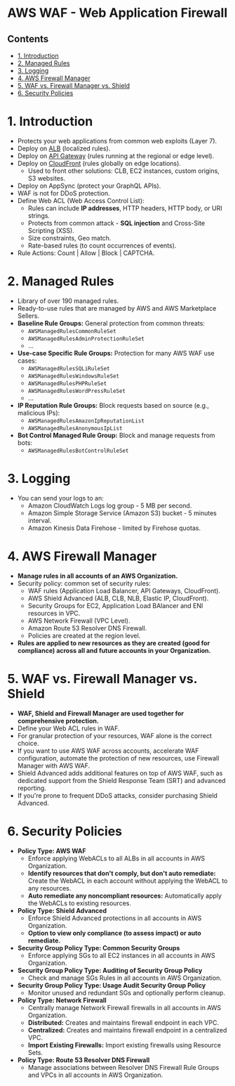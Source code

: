 # AWS WAF - Web Application Firewall<!-- omit in toc -->

## Contents <!-- omit in toc -->

- [1. Introduction](#1-introduction)
- [2. Managed Rules](#2-managed-rules)
- [3. Logging](#3-logging)
- [4. AWS Firewall Manager](#4-aws-firewall-manager)
- [5. WAF vs. Firewall Manager vs. Shield](#5-waf-vs-firewall-manager-vs-shield)
- [6. Security Policies](#6-security-policies)

# 1. Introduction

- Protects your web applications from common web exploits (Layer 7).
- Deploy on [ALB](AWS%20ELB%20and%20ASG.md) (localized rules).
- Deploy on [API Gateway](AWS%20API%20Gateway.md) (rules running at the regional or edge level).
- Deploy on [CloudFront](AWS%20CloudFront.md) (rules globally on edge locations).
  - Used to front other solutions: CLB, EC2 instances, custom origins, S3 websites.
- Deploy on AppSync (protect your GraphQL APIs).
- WAF is not for DDoS protection.
- Define Web ACL (Web Access Control List):
  - Rules can include **IP addresses**, HTTP headers, HTTP body, or URI strings.
  - Protects from common attack - **SQL injection** and Cross-Site Scripting (XSS).
  - Size constraints, Geo match.
  - Rate-based rules (to count occurrences of events).
- Rule Actions: Count | Allow | Block | CAPTCHA.

# 2. Managed Rules

- Library of over 190 managed rules.
- Ready-to-use rules that are managed by AWS and AWS Marketplace Sellers.
- **Baseline Rule Groups:** General protection from common threats:
  - `AWSManagedRulesCommonRuleSet`
  - `AWSManagedRulesAdminProtectionRuleSet`
  - ...
- **Use-case Specific Rule Groups:** Protection for many AWS WAF use cases:
  - `AWSManagedRulesSQLiRuleSet`
  - `AWSManagedRulesWindowsRuleSet`
  - `AWSManagedRulesPHPRuleSet`
  - `AWSManagedRulesWordPressRuleSet`
  - ...
- **IP Reputation Rule Groups:** Block requests based on source (e.g., malicious IPs):
  - `AWSManagedRulesAmazonIpReputationList`
  - `AWSManagedRulesAnonymousIpList`
- **Bot Control Managed Rule Group:** Block and manage requests from bots:
  - `AWSManagedRulesBotControlRuleSet`

# 3. Logging

- You can send your logs to an:
  - Amazon CloudWatch Logs log group - 5 MB per second.
  - Amazon Simple Storage Service (Amazon S3) bucket - 5 minutes interval.
  - Amazon Kinesis Data Firehose - limited by Firehose quotas.

# 4. AWS Firewall Manager

- **Manage rules in all accounts of an AWS Organization.**
- Security policy: common set of security rules:
  - WAF rules (Application Load Balancer, API Gateways, CloudFront).
  - AWS Shield Advanced (ALB, CLB, NLB, Elastic IP, CloudFront).
  - Security Groups for EC2, Application Load BAlancer and ENI resources in VPC.
  - AWS Network Firewall (VPC Level).
  - Amazon Route 53 Resolver DNS Firewall.
  - Policies are created at the region level.
- **Rules are applied to new resources as they are created (good for compliance) across all and future accounts in your Organization.**

# 5. WAF vs. Firewall Manager vs. Shield

- **WAF, Shield and Firewall Manager are used together for comprehensive protection.**
- Define your Web ACL rules in WAF.
- For granular protection of your resources, WAF alone is the correct choice.
- If you want to use AWS WAF across accounts, accelerate WAF configuration, automate the protection of new resources, use Firewall Manager with AWS WAF.
- Shield Advanced adds additional features on top of AWS WAF, such as dedicated support from the Shield Response Team (SRT) and advanced reporting.
- If you're prone to frequent DDoS attacks, consider purchasing Shield Advanced.

# 6. Security Policies

- **Policy Type: AWS WAF**
  - Enforce applying WebACLs to all ALBs in all accounts in AWS Organization.
  - **Identify resources that don't comply, but don't auto remediate:** Create the WebACL in each account without applying the WebACL to any resources.
  - **Auto remediate any noncompliant resources:** Automatically apply the WebACLs to existing resources.
- **Policy Type: Shield Advanced**
  - Enforce Shield Advanced protections in all accounts in AWS Organization.
  - **Option to view only compliance (to assess impact) or auto remediate.**
- **Security Group Policy Type: Common Security Groups**
  - Enforce applying SGs to all EC2 instances in all accounts in AWS Organization.
- **Security Group Policy Type: Auditing of Security Group Policy**
  - Check and manage SGs Rules in all accounts in AWS Organization.
- **Security Group Policy Type: Usage Audit Security Group Policy**
  - Monitor unused and redundant SGs and optionally perform cleanup.
- **Policy Type: Network Firewall**
  - Centrally manage Network Firewall firewalls in all accounts in AWS Organization.
  - **Distributed:** Creates and maintains firewall endpoint in each VPC.
  - **Centralized:** Creates and maintains firewall endpoint in a centralized VPC.
  - **Import Existing Firewalls:** Import existing firewalls using Resource Sets.
- **Policy Type: Route 53 Resolver DNS Firewall**
  - Manage associations between Resolver DNS Firewall Rule Groups and VPCs in all accounts in AWS Organization.
